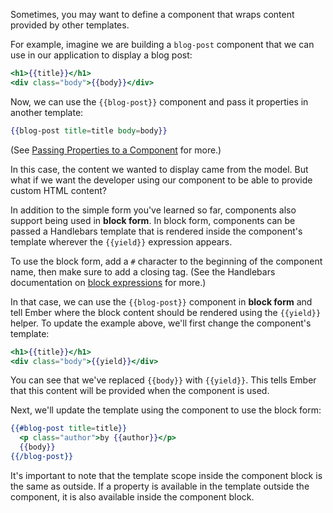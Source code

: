 Sometimes, you may want to define a component that wraps content
provided by other templates.

For example, imagine we are building a `blog-post` component that we can
use in our application to display a blog post:

```handlebars {data-filename=app/components/blog-post.hbs}
<h1>{{title}}</h1>
<div class="body">{{body}}</div>
```

Now, we can use the `{{blog-post}}` component and pass it properties
in another template:

```handlebars
{{blog-post title=title body=body}}
```

<!---<a class="jsbin-embed" href="http://jsbin.com/hihunemapu/2/embed?live">JS Bin</a><script src="http://static.jsbin.com/js/embed.js"></script>-->

(See [Passing Properties to a
Component](passing-properties-to-a-component/) for
more.)

In this case, the content we wanted to display came from the model. But
what if we want the developer using our component to be able to provide custom
HTML content?

In addition to the simple form you've learned so far, components also
support being used in **block form**. In block form, components can be
passed a Handlebars template that is rendered inside the component's
template wherever the `{{yield}}` expression appears.

To use the block form, add a `#` character to the
beginning of the component name, then make sure to add a closing tag.
(See the Handlebars documentation on [block expressions](http://handlebarsjs.com/#block-expressions) for more.)

In that case, we can use the `{{blog-post}}` component in **block form**
and tell Ember where the block content should be rendered using the
`{{yield}}` helper. To update the example above, we'll first change the component's
template:

```handlebars {data-filename=app/templates/components/blog-post.hbs}
<h1>{{title}}</h1>
<div class="body">{{yield}}</div>
```

You can see that we've replaced `{{body}}` with `{{yield}}`. This tells
Ember that this content will be provided when the component is used.

Next, we'll update the template using the component to use the block
form:

```handlebars {data-filename=app/templates/index.hbs}
{{#blog-post title=title}}
  <p class="author">by {{author}}</p>
  {{body}}
{{/blog-post}}
```

<!---<a class="jsbin-embed" href="http://jsbin.com/homepowihe/2/embed?live">JS Bin</a><script src="http://static.jsbin.com/js/embed.js"></script>-->

It's important to note that the template scope inside the component
block is the same as outside. If a property is available in the template
outside the component, it is also available inside the component block.

<!---This JSBin illustrates the concept:

<a class="jsbin-embed" href="http://jsbin.com/cavucexuru/1/embed?live">JS Bin</a><script src="http://static.jsbin.com/js/embed.js"></script>-->
